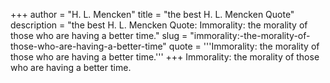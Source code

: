 +++
author = "H. L. Mencken"
title = "the best H. L. Mencken Quote"
description = "the best H. L. Mencken Quote: Immorality: the morality of those who are having a better time."
slug = "immorality:-the-morality-of-those-who-are-having-a-better-time"
quote = '''Immorality: the morality of those who are having a better time.'''
+++
Immorality: the morality of those who are having a better time.
